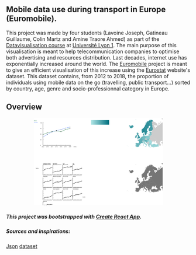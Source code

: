 
## Mobile data use during transport in Europe (Euromobile).
This project was made by four students (Lavoine Joseph, Gatineau Guillaume, Colin Martz and Amine Traore Ahmed) as part of the  [Datavisualisation course](https://lyondataviz.github.io/teaching/lyon1-m2/2019/) at [Université Lyon 1](http://mastermas.univ-lyon1.fr/index.php/page1-2/). The main purpose of this visualisation is meant to help telecommunication companies to optimise both advertising and resources distribution. Last decades, internet use has exponentially increased around the world. The [Euromobile](https://gati23.github.io/Euromobile/) project is meant to give an efficient visualisation of this increase using the [Eurostat](https://ec.europa.eu/eurostat/fr/data/database) website's dataset. This dataset contains, from 2012 to 2018, the proportion of individuals using mobile data on the go (travelling, public transport...) sorted by country, age, genre and socio-professionnal category in Europe.
## Overview
<p align="center">
	<img src="src/appercu.png" width="70%" height="auto"/>
</p>

##### This project was bootstrapped with [Create React App](https://github.com/facebookincubator/create-react-app).
##### Sources and inspirations:
[Json](https://blockbuilder.org/jdotnicol/69ff29e7079e6d916fc6f024a9a12ec7)
[dataset](https://ec.europa.eu/eurostat/tgm/refreshMapView.do?tab=map&plugin=1&init=1&toolbox=types&pcode=tin00083&language=fr)
